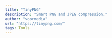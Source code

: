 ```yaml
---
title: "TinyPNG"
description: "Smart PNG and JPEG compression."
author: "voormedia"
url: "https://tinypng.com/"
tags: Tools
---
```

